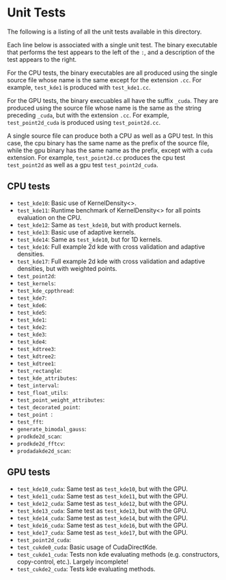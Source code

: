 Unit Tests
==========

The following is a listing of all the unit tests available in this directory. 

Each line below is associated with a single unit test. The binary executable that performs the test appears to the left of the `:`, and a description of the test appears to the right.

For the CPU tests, the binary executables are all produced using the single source file whose name is the same except for the extension `.cc`. For example, `test_kde1` is produced with `test_kde1.cc`. 

For the GPU tests, the binary execuables all have the suffix `_cuda`. They are produced using the source file whose name is the same as the string preceding `_cuda`, but with the extension `.cc`. For example, `test_point2d_cuda` is produced using `test_point2d.cc`. 

A single source file can produce both a CPU as well as a GPU test. In this case, the cpu binary has the same name as the prefix of the source file, while the gpu binary has the same name as the prefix, except with a `cuda` extension. For example, `test_point2d.cc` produces the cpu test `test_point2d` as well as a gpu test `test_point2d_cuda`. 

CPU tests
---------
+ `test_kde10`: Basic use of KernelDensity<>. 
+ `test_kde11`: Runtime benchmark of KernelDensity<> for all points evaluation on the CPU. 
+ `test_kde12`: Same as `test_kde10`, but with product kernels. 
+ `test_kde13`: Basic use of adaptive kernels.
+ `test_kde14`: Same as `test_kde10`, but for 1D kernels. 
+ `test_kde16`: Full example 2d kde with cross validation and adaptive densities. 
+ `test_kde17`: Full example 2d kde with cross validation and adaptive densities, but with weighted points. 
+ `test_point2d`:
+ `test_kernels`:
+ `test_kde_cppthread`:
+ `test_kde7`:
+ `test_kde6`:
+ `test_kde5`:
+ `test_kde1`:
+ `test_kde2`:
+ `test_kde3`:
+ `test_kde4`:
+ `test_kdtree3`:
+ `test_kdtree2`:
+ `test_kdtree1`:
+ `test_rectangle`:
+ `test_kde_attributes`:
+ `test_interval`:
+ `test_float_utils`:
+ `test_point_weight_attributes`:
+ `test_decorated_point`:
+ `test_point `:
+ `test_fft`:
+ `generate_bimodal_gauss`:
+ `prodkde2d_scan`:
+ `prodkde2d_fftcv`:
+ `prodadakde2d_scan`:

GPU tests
---------
+ `test_kde10_cuda`: Same test as `test_kde10`, but with the GPU. 
+ `test_kde11_cuda`: Same test as `test_kde11`, but with the GPU. 
+ `test_kde12_cuda`: Same test as `test_kde12`, but with the GPU. 
+ `test_kde13_cuda`: Same test as `test_kde13`, but with the GPU. 
+ `test_kde14_cuda`: Same test as `test_kde14`, but with the GPU. 
+ `test_kde16_cuda`: Same test as `test_kde16`, but with the GPU. 
+ `test_kde17_cuda`: Same test as `test_kde17`, but with the GPU. 
+ `test_point2d_cuda`:
+ `test_cukde0_cuda`: Basic usage of CudaDirectKde.
+ `test_cukde1_cuda`: Tests non kde evaluating methods (e.g. constructors, copy-control, etc.). Largely incomplete!
+ `test_cukde2_cuda`: Tests kde evaluating methods. 
